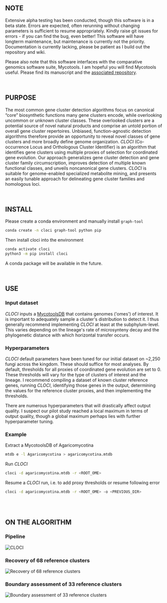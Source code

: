 ## NOTE
Extensive alpha testing has been conducted, though this software is in a beta state. Errors are expected, often rerunning without changing parameters is sufficient to resume appropriately. 
Kindly raise git issues for errors - if you can find the bug, even better! This software will have longterm maintenance, but maintenance is currently not the priority. Documentation is currently lacking, please be patient as I build out the repository and wiki.

Please also note that this software interfaces with the comparative genomics software suite, Mycotools. I am hopeful you will find Mycotools useful. Please find its manuscript and the [associated repository](https://gitlab.com/xonq/mycotools).

<br />

## PURPOSE
The most common gene cluster detection algorithms focus on canonical “core” biosynthetic functions many gene clusters encode, while overlooking uncommon or unknown cluster classes. These overlooked clusters are a potential source of novel natural products and comprise an untold portion of overall gene cluster repertoires. Unbiased, function-agnostic detection algorithms therefore provide an opportunity to reveal novel classes of gene clusters and more broadly define genome organization. *CLOCI* (Co-occurrence Locus and Orthologous Cluster Identifier) is an algorithm that identifies gene clusters using multiple proxies of selection for coordinated gene evolution. Our approach generalizes gene cluster detection and gene cluster family circumscription, improves detection of multiple known functional classes, and unveils noncanonical gene clusters. *CLOCI* is suitable for genome-enabled specialized metabolite mining, and presents an easily tunable approach for delineating gene cluster families and homologous loci.

<br />

## INSTALL
Please create a conda environment and manually install `graph-tool`
```bash
conda create -n cloci graph-tool python pip
```

Then install cloci into the environment
```bash
conda activate cloci
python3 -m pip install cloci
```

A conda package will be available in the future.

<br />

## USE

### Input dataset
*CLOCI* inputs a [MycotoolsDB](https://gitlab.com/xonq/mycotools)
that contains genomes ('omes') of interest. It is important
to adequately sample a cluster's distribution to detect it. I thus generally 
recommend implementing *CLOCI* at least at the subphylum-level. This varies
depending on the lineage's rate of microsynteny decay and the phylogenetic distance 
with which horizontal transfer occurs. 

### Hyperparameters
*CLOCI* default parameters have been tuned for our initial dataset on ~2,250
fungi across the kingdom. These should suffice for most analyses. By default,
thresholds for all proxies of coordinated gene evolution are set to 0. 
These thresholds will vary for the type of clusters of interest and the
lineage. I recommend compiling a dataset of known cluster reference genes,
running *CLOCI*, identifying those genes in the output, determining the
values for the reference cluster proxies, and then implementing the thresholds.

There are numerous hyperparameters that will drastically affect output quality. 
I suspect our pilot study reached a local maximum in terms of output quality, 
though a global maximum perhaps lies with further hyperparameter tuning. 

### Example
Extract a MycotoolsDB of Agaricomycotina
```bash
mtdb e -l Agaricomycotina > agaricomycotina.mtdb
```

Run *CLOCI*
```bash
cloci -d agaricomycotina.mtdb -r <ROOT_OME>
```

Resume a *CLOCI* run, i.e. to add proxy thresholds or resume following error
```bash
cloci -d agaricomycotina.mtdb -r <ROOT_OME> -o <PREVIOUS_DIR>
```

<br /><br />


## ON THE ALGORITHM
### Pipeline
![*CLOCI*](https://gitlab.com/xonq/cloci/-/raw/master/etc/pipeline.png)

### Recovery of 68 reference clusters
![Recovery of 68 reference clusters](https://gitlab.com/xonq/cloci/-/raw/master/etc/recovery.png)

### Boundary assessment of 33 reference clusters
![Boundary assessment of 33 reference
clusters](https://gitlab.com/xonq/cloci/-/raw/master/etc/boundaries.png)
